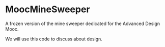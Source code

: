 # MoocMineSweeper
A frozen version of the mine sweeper dedicated for the Advanced Design Mooc.

We will use this code to discuss about design.
